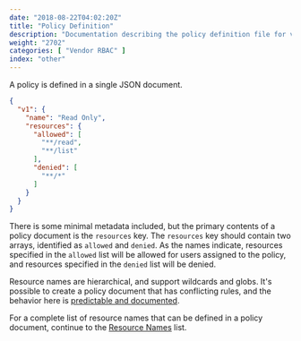 ```yaml
---
date: "2018-08-22T04:02:20Z"
title: "Policy Definition"
description: "Documentation describing the policy definition file for vendor RBAC."
weight: "2702"
categories: [ "Vendor RBAC" ]
index: "other"
---
```


A policy is defined in a single JSON document.

```json
{
  "v1": {
    "name": "Read Only",
    "resources": {
      "allowed": [
        "**/read",
        "**/list"
      ],
      "denied": [
        "**/*"
      ]
    }
  }
}
```

 There is some minimal metadata included, but the primary contents of a policy document is the `resources` key. The `resources` key should contain two arrays, identified as `allowed` and `denied`. As the names indicate, resources specified in the `allowed` list will be allowed for users assigned to the policy, and resources specified in the `denied` list will be denied.

 Resource names are hierarchical, and support wildcards and globs. It's possible to create a policy document that has conflicting rules, and the behavior here is [predictable and documented](../rule-order).

For a complete list of resource names that can be defined in a policy document, continue to the [Resource Names](../resource-names) list.

